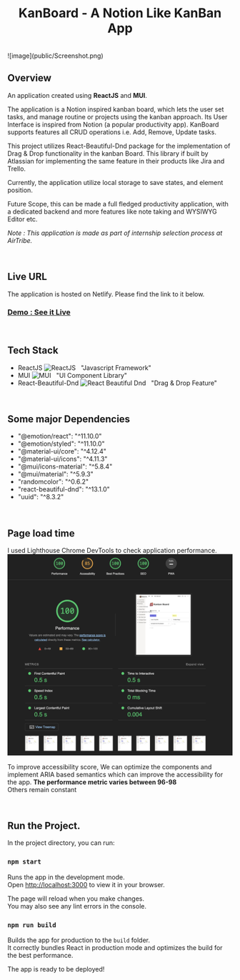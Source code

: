 <h1 align="center">KanBoard - A Notion Like KanBan App</h1>
<br>
![image](public/Screenshot.png)
<br>

## Overview

An application created using **ReactJS** and **MUI**.

The application is a Notion inspired kanban board, which lets the user set tasks, and manage routine or projects using the kanban approach. Its User Interface is inspired from Notion (a popular productivity app). KanBoard supports features all CRUD operations i.e. Add, Remove, Update tasks.

This project utilizes React-Beautiful-Dnd package for the implementation of Drag & Drop functionality in the kanban Board. This library if built by Atlassian for implementing the same feature in their products like Jira and Trello.

Currently, the application utilize local storage to save states, and element position.

Future Scope, this can be made a full fledged productivity application, with a dedicated backend and more features like note taking and WYSIWYG Editor etc.

_Note : This application is made as part of internship selection process at AirTribe._

<br>

## Live URL

The application is hosted on Netlify. Please find the link to it below.

<h3><a href="https://notion-kanboard-mukul.netlify.app/">Demo : See it Live</a></h3>

<br>

## Tech Stack

- ReactJS <img src="https://seeklogo.com/images/R/react-logo-7B3CE81517-seeklogo.com.png" alt="ReactJS" width=40/> &nbsp; "Javascript Framework"
- MUI <img src="https://seeklogo.com/images/M/mui-logo-56F171E991-seeklogo.com.png?style=for-the-badge&logo=MUI&logoColor=white&style=plastic" alt="MUI" width=40/> &nbsp; "UI Component Library"
- React-Beautiful-Dnd <img src="https://user-images.githubusercontent.com/2182637/53611918-54c1ff80-3c24-11e9-9917-66ac3cef513d.png?style=for-the-badge&logo=RBD&logoColor=white&style=plastic" alt="React Beautiful Dnd" width=40/> &nbsp; "Drag & Drop Feature"

<br>

## Some major Dependencies

- "@emotion/react": "^11.10.0"
- "@emotion/styled": "^11.10.0"
- "@material-ui/core": "^4.12.4"
- "@material-ui/icons": "^4.11.3"
- "@mui/icons-material": "^5.8.4"
- "@mui/material": "^5.9.3"
- "randomcolor": "^0.6.2"
- "react-beautiful-dnd": "^13.1.0"
- "uuid": "^8.3.2"

<br>

## Page load time

I used Lighthouse Chrome DevTools to check application performance.
![image](public/performance.png)

To improve accessibility score, We can optimize the components and implement ARIA based semantics which can improve the accessibility for the app.
**The performance metric varies between 96-98**  
Others remain constant

<br>

## Run the Project.

In the project directory, you can run:

### `npm start`

Runs the app in the development mode.\
Open [http://localhost:3000](http://localhost:3000) to view it in your browser.

The page will reload when you make changes.\
You may also see any lint errors in the console.

### `npm run build`

Builds the app for production to the `build` folder.\
It correctly bundles React in production mode and optimizes the build for the best performance.

The app is ready to be deployed!
